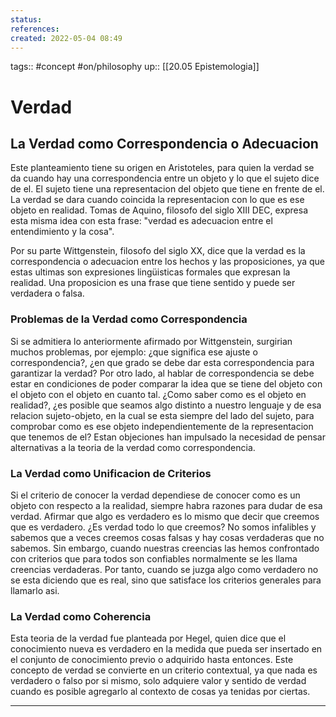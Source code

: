 ```yaml
---
status:
references:
created: 2022-05-04 08:49
---
```

tags:: #concept  #on/philosophy 
up:: [[20.05 Epistemologia]]
# Verdad
## La Verdad como Correspondencia o Adecuacion
Este planteamiento tiene su origen en Aristoteles, para quien la verdad se da cuando hay una correspondencia entre un objeto y lo que el sujeto dice de el. El sujeto tiene una representacion del objeto que tiene en frente de el. La verdad se dara cuando coincida la representacion con lo que es ese objeto en realidad. Tomas de Aquino, filosofo del siglo XIII DEC, expresa esta misma idea con esta frase: "verdad es adecuacion entre el entendimiento y la cosa".

Por su parte Wittgenstein, filosofo del siglo XX, dice que la verdad es la correspondencia o adecuacion entre los hechos y las proposiciones, ya que estas ultimas son expresiones lingüisticas formales que expresan la realidad. Una proposicion es una frase que tiene sentido y puede ser verdadera o falsa.

### Problemas de la Verdad como Correspondencia
Si se admitiera lo anteriormente afirmado por Wittgenstein, surgirian muchos problemas, por ejemplo: ¿que significa ese ajuste o correspondencia?, ¿en que grado se debe dar esta correspondencia para garantizar la verdad? Por otro lado, al hablar de correspondencia se debe estar en condiciones de poder comparar la idea que se tiene del objeto con el objeto con el objeto en cuanto tal. ¿Como saber como es el objeto en realidad?, ¿es posible que seamos algo distinto a nuestro lenguaje y de esa relacion sujeto-objeto, en la cual se esta siempre del lado del sujeto, para comprobar como es ese objeto independientemente de la representacion que tenemos de el? Estan objeciones han impulsado la necesidad de pensar alternativas a la teoria de la verdad como correspondencia.

### La Verdad como Unificacion de Criterios
Si el criterio de conocer la verdad dependiese de conocer como es un objeto con respecto a la realidad, siempre habra razones para dudar de esa verdad. Afirmar que algo es verdadero es lo mismo que decir que creemos que es verdadero. ¿Es verdad todo lo que creemos? No somos infalibles y sabemos que a veces creemos cosas falsas y hay cosas verdaderas que no sabemos. Sin embargo, cuando nuestras creencias las hemos confrontado con criterios que para todos son confiables normalmente se les llama creencias verdaderas. Por tanto, cuando se juzga algo como verdadero no se esta diciendo que es real, sino que satisface los criterios generales para llamarlo asi.

### La Verdad como Coherencia
Esta teoria de la verdad fue planteada por Hegel, quien dice que el conocimiento nueva es verdadero en la medida que pueda ser insertado en el conjunto de conocimiento previo o adquirido hasta entonces. Este concepto de verdad se convierte en un criterio contextual, ya que nada es verdadero o falso por si mismo, solo adquiere valor y sentido de verdad cuando es posible agregarlo al contexto de cosas ya tenidas por ciertas.
___
